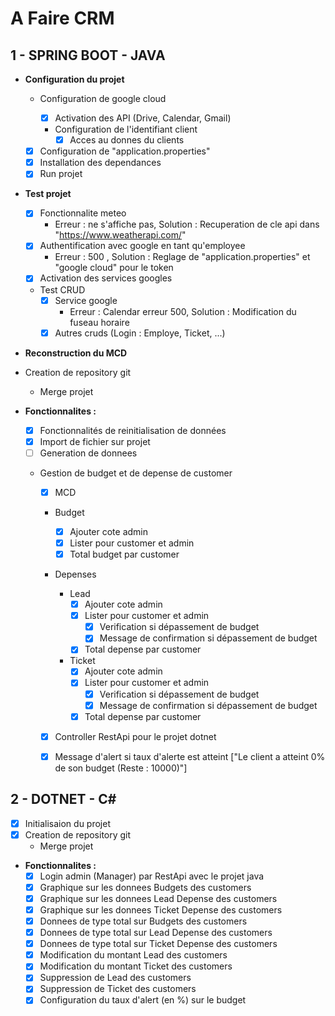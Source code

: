 # A Faire CRM

## 1 - SPRING BOOT - JAVA

- **Configuration du projet**

  - Configuration de google cloud

    - [X] Activation des API (Drive, Calendar, Gmail)

    - Configuration de l'identifiant client
      - [X] Acces au donnes du clients

  - [X] Configuration de "application.properties"
  - [X] Installation des dependances
  - [X] Run projet
- **Test projet**

  - [X] Fonctionnalite meteo
    - Erreur : ne s'affiche pas, Solution : Recuperation de cle api dans "https://www.weatherapi.com/"
  - [X] Authentification avec google en tant qu'employee
    - Erreur : 500 , Solution : Reglage de "application.properties" et "google cloud" pour le token
  - [X] Activation des services googles

  - Test CRUD
    - [X] Service google
      - Erreur : Calendar erreur 500, Solution : Modification du fuseau horaire
    - [X] Autres cruds (Login : Employe, Ticket, ...)
- **Reconstruction du MCD**
- Creation de repository git

  - Merge projet
- **Fonctionnalites :**

  - [X] Fonctionnalités de reinitialisation de données
  - [X] Import de fichier sur projet
  - [ ] Generation de donnees

  * Gestion de budget et de depense de customer

    * [X] MCD

    * Budget

      * [X] Ajouter cote admin
      * [X] Lister pour customer et admin
      * [X] Total budget par customer
    * Depenses

      * Lead
        * [X] Ajouter cote admin
        * [X] Lister pour customer et admin
          * [X] Verification si dépassement de budget
          * [X] Message de confirmation si dépassement de budget
        * [X] Total depense par customer
      * Ticket
        * [X] Ajouter cote admin
        * [X] Lister pour customer et admin
          * [X] Verification si dépassement de budget
          * [X] Message de confirmation si dépassement de budget
        * [X] Total depense par customer

    * [X] Controller RestApi pour le projet dotnet

    * [X] Message d'alert si taux d'alerte est atteint ["Le client a atteint 0% de son budget (Reste : 10000)"] 

## 2 - DOTNET - C#

- [X] Initialisaion du projet
- [X] Creation de repository git
  - Merge projet

- **Fonctionnalites :**
  - [X] Login admin (Manager) par RestApi avec le projet java
  - [X] Graphique sur les donnees Budgets des customers
  - [X] Graphique sur les donnees Lead Depense des customers
  - [X] Graphique sur les donnees Ticket Depense des customers
  - [X] Donnees de type total sur Budgets des customers
  - [X] Donnees de type total sur Lead Depense des customers
  - [X] Donnees de type total sur Ticket Depense des customers
  - [X] Modification du montant Lead des customers
  - [X] Modification du montant Ticket des customers
  - [X] Suppression de Lead des customers
  - [X] Suppression de Ticket des customers
  - [X] Configuration du taux d'alert (en %) sur le budget
